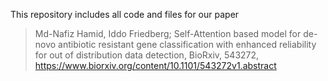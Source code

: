 This repository includes all code and files for our paper

> Md-Nafiz Hamid, Iddo Friedberg; 
Self-Attention based model for de-novo antibiotic resistant gene classification with enhanced 
reliability for out of distribution data detection, BioRxiv, 543272, https://www.biorxiv.org/content/10.1101/543272v1.abstract
